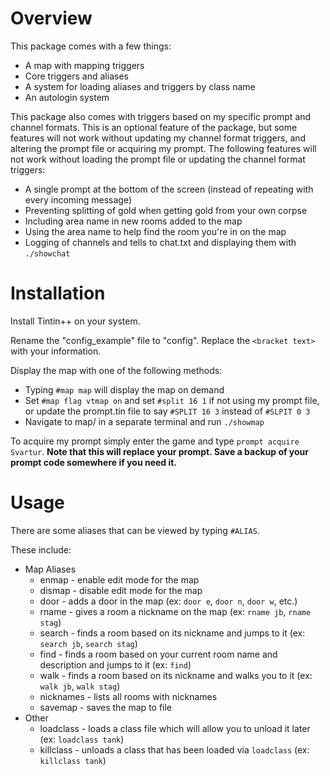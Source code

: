 # Overview

This package comes with a few things:
- A map with mapping triggers
- Core triggers and aliases
- A system for loading aliases and triggers by class name
- An autologin system

This package also comes with triggers based on my specific prompt and channel formats.
This is an optional feature of the package, but some features will not work without updating my channel format triggers, and altering the prompt file or acquiring my prompt.
The following features will not work without loading the prompt file or updating the channel format triggers:
- A single prompt at the bottom of the screen (instead of repeating with every incoming message)
- Preventing splitting of gold when getting gold from your own corpse
- Including area name in new rooms added to the map
- Using the area name to help find the room you're in on the map
- Logging of channels and tells to chat.txt and displaying them with `./showchat`

# Installation
Install Tintin++ on your system.

Rename the "config_example" file to "config". Replace the `<bracket text>` with your information.

Display the map with one of the following methods:
- Typing `#map map` will display the map on demand
- Set `#map flag vtmap on` and set `#split 16 1` if not using my prompt file, or update the prompt.tin file to say `#SPLIT 16 3` instead of `#SLPIT 0 3`
- Navigate to map/ in a separate terminal and run `./showmap`

To acquire my prompt simply enter the game and type `prompt acquire Svartur`.
**Note that this will replace your prompt. Save a backup of your prompt code somewhere if you need it.**

# Usage
There are some aliases that can be viewed by typing `#ALIAS`.

These include:
- Map Aliases
    - enmap - enable edit mode for the map
    - dismap - disable edit mode for the map
    - door - adds a door in the map (ex: `door e`, `door n`, `door w`, etc.)
    - rname - gives a room a nickname on the map (ex: `rname jb`, `rname stag`)
    - search - finds a room based on its nickname and jumps to it (ex: `search jb`, `search stag`)
    - find - finds a room based on your current room name and description and jumps to it (ex: `find`)
    - walk - finds a room based on its nickname and walks you to it (ex: `walk jb`, `walk stag`)
    - nicknames - lists all rooms with nicknames
    - savemap - saves the map to file
- Other
    - loadclass - loads a class file which will allow you to unload it later (ex: `loadclass tank`)
    - killclass - unloads a class that has been loaded via `loadclass` (ex: `killclass tank`)
